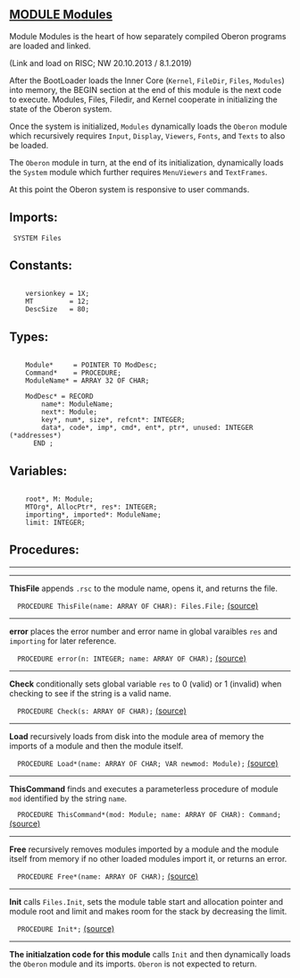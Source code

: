 
## [MODULE Modules](https://github.com/io-core/Modules/blob/main/Modules.Mod)
Module Modules is the heart of how separately compiled Oberon programs are loaded and linked.


(Link and load on RISC; NW 20.10.2013 / 8.1.2019)

After the BootLoader loads the Inner Core (`Kernel`, `FileDir`, `Files`, `Modules`) into memory, the 
BEGIN section at the end of this module is the next code to execute. Modules, Files, Filedir, and Kernel
cooperate in initializing the state of the Oberon system.

Once the system is initialized, `Modules` dynamically loads the `Oberon` module which recursively requires `Input`, `Display`, `Viewers`, `Fonts`, and `Texts` to also be loaded.

The `Oberon` module in turn, at the end of its initialization, dynamically loads the `System` module which further requires `MenuViewers` and `TextFrames`.

At this point the Oberon system is responsive to user commands.


  ## Imports:
` SYSTEM Files`

## Constants:
```
 
    versionkey = 1X; 
    MT         = 12; 
    DescSize   = 80;

```
## Types:
```
 
    Module*     = POINTER TO ModDesc;
    Command*    = PROCEDURE;
    ModuleName* = ARRAY 32 OF CHAR;

    ModDesc* = RECORD
        name*: ModuleName;
        next*: Module;
        key*, num*, size*, refcnt*: INTEGER;
        data*, code*, imp*, cmd*, ent*, ptr*, unused: INTEGER  (*addresses*)
      END ;

```
## Variables:
```
 
    root*, M: Module;
    MTOrg*, AllocPtr*, res*: INTEGER;
    importing*, imported*: ModuleName;
    limit: INTEGER;

```
## Procedures:
---
---
**ThisFile** appends `.rsc` to the module name, opens it, and returns the file.

`  PROCEDURE ThisFile(name: ARRAY OF CHAR): Files.File;` [(source)](https://github.com/io-orig/System/blob/main/Modules.Mod#L65)

---
**error** places the error number and error name in global varaibles `res` and `importing` for later reference.

`  PROCEDURE error(n: INTEGER; name: ARRAY OF CHAR);` [(source)](https://github.com/io-orig/System/blob/main/Modules.Mod#L78)

---
**Check** conditionally sets global variable `res` to 0 (valid) or 1 (invalid) when checking to see if the string is a valid name. 

`  PROCEDURE Check(s: ARRAY OF CHAR);` [(source)](https://github.com/io-orig/System/blob/main/Modules.Mod#L86)

---
**Load** recursively loads from disk into the module area of memory the imports of a module and then the module itself. 

`  PROCEDURE Load*(name: ARRAY OF CHAR; VAR newmod: Module);` [(source)](https://github.com/io-orig/System/blob/main/Modules.Mod#L101)

---
**ThisCommand** finds and executes a parameterless procedure of module `mod` identified by the string `name`.

`  PROCEDURE ThisCommand*(mod: Module; name: ARRAY OF CHAR): Command;` [(source)](https://github.com/io-orig/System/blob/main/Modules.Mod#L248)

---
**Free** recursively removes modules imported by a module and the module itself from memory if no other loaded modules import it, or returns an error.

`  PROCEDURE Free*(name: ARRAY OF CHAR);` [(source)](https://github.com/io-orig/System/blob/main/Modules.Mod#L269)

---
**Init** calls `Files.Init`, sets the module table start and allocation pointer and module root and limit and makes room for the stack by decreasing the limit.

`  PROCEDURE Init*;` [(source)](https://github.com/io-orig/System/blob/main/Modules.Mod#L286)

---
**The initialzation code for this module** calls `Init` and then dynamically loads the `Oberon` module and its imports. `Oberon` is not expected to return.
